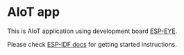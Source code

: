 AIoT  app
====================

This is AIoT application using development board [ESP-EYE](https://www.espressif.com/en/products/devkits/esp-eye/overview).

Please check [ESP-IDF docs](https://docs.espressif.com/projects/esp-idf/en/latest/get-started/index.html) for getting started instructions.
